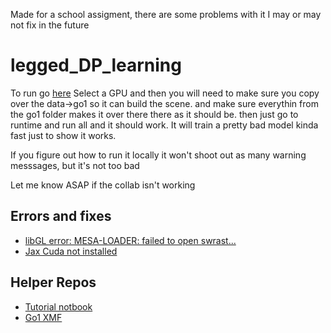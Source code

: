 Made for a school assigment, there are some problems with it I may or may not fix in the future

# legged_DP_learning
To run go [here](https://colab.research.google.com/drive/1cTvQt_X3rsgw5GapY6asvnvTRcvoOsIu?usp=sharing) Select a GPU and then you will need to make sure you copy over the data->go1 so it can build the scene. and make sure everythin from the go1 folder makes it over there there as it should be. then just go to runtime and run all and it should work. It will train a pretty bad model kinda fast just to show it works.

If you figure out how to run it locally it won't shoot out as many warning messsages, but it's not too bad

Let me know ASAP if the collab isn't working

## Errors and fixes
- [libGL error: MESA-LOADER: failed to open swrast...](https://stackoverflow.com/questions/72110384/libgl-error-mesa-loader-failed-to-open-iris)
- [Jax Cuda not installed](https://github.com/google/jax/issues/18027)

## Helper Repos
- [Tutorial notbook](https://colab.research.google.com/github/google-deepmind/mujoco/blob/main/mjx/tutorial.ipynb)
- [Go1 XMF](https://github.com/google-deepmind/mujoco_menagerie)
